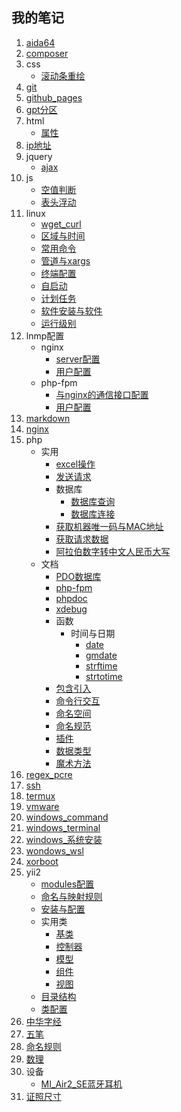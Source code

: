## 我的笔记
1. [aida64](./index.html?title=/md//aida64)
1. [composer](./index.html?title=/md//composer)
1. css
    * [滚动条重绘](./index.html?title=/md//css/滚动条重绘)
1. [git](./index.html?title=/md//git)
1. [github_pages](./index.html?title=/md//github_pages)
1. [gpt分区](./index.html?title=/md//gpt分区)
1. html
    * [属性](./index.html?title=/md//html/属性)
1. [ip地址](./index.html?title=/md//ip地址)
1. jquery
    * [ajax](./index.html?title=/md//jquery/ajax)
1. js
    * [空值判断](./index.html?title=/md//js/空值判断)
    * [表头浮动](./index.html?title=/md//js/表头浮动)
1. linux
    * [wget_curl](./index.html?title=/md//linux/wget_curl)
    * [区域与时间](./index.html?title=/md//linux/区域与时间)
    * [常用命令](./index.html?title=/md//linux/常用命令)
    * [管道与xargs](./index.html?title=/md//linux/管道与xargs)
    * [终端配置](./index.html?title=/md//linux/终端配置)
    * [自启动](./index.html?title=/md//linux/自启动)
    * [计划任务](./index.html?title=/md//linux/计划任务)
    * [软件安装与软件](./index.html?title=/md//linux/软件安装与软件)
    * [运行级别](./index.html?title=/md//linux/运行级别)
1. lnmp配置
    * nginx
        * [server配置](./index.html?title=/md//lnmp配置/nginx/server配置)
        * [用户配置](./index.html?title=/md//lnmp配置/nginx/用户配置)
    * php-fpm
        * [与nginx的通信接口配置](./index.html?title=/md//lnmp配置/php-fpm/与nginx的通信接口配置)
        * [用户配置](./index.html?title=/md//lnmp配置/php-fpm/用户配置)
1. [markdown](./index.html?title=/md//markdown)
1. [nginx](./index.html?title=/md//nginx)
1. php
    * 实用
        * [excel操作](./index.html?title=/md//php/实用/excel操作)
        * [发送请求](./index.html?title=/md//php/实用/发送请求)
        * 数据库
            * [数据库查询](./index.html?title=/md//php/实用/数据库/数据库查询)
            * [数据库连接](./index.html?title=/md//php/实用/数据库/数据库连接)
        * [获取机器唯一码与MAC地址](./index.html?title=/md//php/实用/获取机器唯一码与MAC地址)
        * [获取请求数据](./index.html?title=/md//php/实用/获取请求数据)
        * [阿拉伯数字转中文人民币大写](./index.html?title=/md//php/实用/阿拉伯数字转中文人民币大写)
    * 文档
        * [PDO数据库](./index.html?title=/md//php/文档/PDO数据库)
        * [php-fpm](./index.html?title=/md//php/文档/php-fpm)
        * [phpdoc](./index.html?title=/md//php/文档/phpdoc)
        * [xdebug](./index.html?title=/md//php/文档/xdebug)
        * 函数
            * 时间与日期
                * [date](./index.html?title=/md//php/文档/函数/时间与日期/date)
                * [gmdate](./index.html?title=/md//php/文档/函数/时间与日期/gmdate)
                * [strftime](./index.html?title=/md//php/文档/函数/时间与日期/strftime)
                * [strtotime](./index.html?title=/md//php/文档/函数/时间与日期/strtotime)
        * [包含引入](./index.html?title=/md//php/文档/包含引入)
        * [命令行交互](./index.html?title=/md//php/文档/命令行交互)
        * [命名空间](./index.html?title=/md//php/文档/命名空间)
        * [命名规范](./index.html?title=/md//php/文档/命名规范)
        * [插件](./index.html?title=/md//php/文档/插件)
        * [数据类型](./index.html?title=/md//php/文档/数据类型)
        * [魔术方法](./index.html?title=/md//php/文档/魔术方法)
1. [regex_pcre](./index.html?title=/md//regex_pcre)
1. [ssh](./index.html?title=/md//ssh)
1. [termux](./index.html?title=/md//termux)
1. [vmware](./index.html?title=/md//vmware)
1. [windows_command](./index.html?title=/md//windows_command)
1. [windows_terminal](./index.html?title=/md//windows_terminal)
1. [windows_系统安装](./index.html?title=/md//windows_系统安装)
1. [wondows_wsl](./index.html?title=/md//wondows_wsl)
1. [xorboot](./index.html?title=/md//xorboot)
1. yii2
    * [modules配置](./index.html?title=/md//yii2/modules配置)
    * [命名与映射规则](./index.html?title=/md//yii2/命名与映射规则)
    * [安装与配置](./index.html?title=/md//yii2/安装与配置)
    * 实用类
        * [基类](./index.html?title=/md//yii2/实用类/基类)
        * [控制器](./index.html?title=/md//yii2/实用类/控制器)
        * [模型](./index.html?title=/md//yii2/实用类/模型)
        * [组件](./index.html?title=/md//yii2/实用类/组件)
        * [视图](./index.html?title=/md//yii2/实用类/视图)
    * [目录结构](./index.html?title=/md//yii2/目录结构)
    * [类配置](./index.html?title=/md//yii2/类配置)
1. [中华字经](./index.html?title=/md//中华字经)
1. [五笔](./index.html?title=/md//五笔)
1. [命名规则](./index.html?title=/md//命名规则)
1. [数理](./index.html?title=/md//数理)
1. 设备
    * [MI_Air2_SE蓝牙耳机](./index.html?title=/md//设备/MI_Air2_SE蓝牙耳机)
1. [证照尺寸](./index.html?title=/md//证照尺寸)
